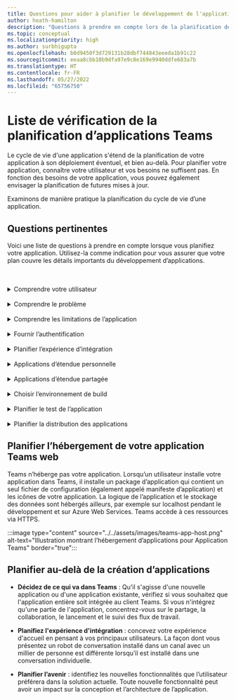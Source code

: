 ```yaml
---
title: Questions pour aider à planifier le développement de l'application Teams
author: heath-hamilton
description: "Questions à prendre en compte lors de la planification de votre application : comprendre l'utilisateur et ses besoins, comprendre les problèmes que votre application pourrait résoudre, planifier l'authentification de l'utilisateur et son expérience d'intégration."
ms.topic: conceptual
ms.localizationpriority: high
ms.author: surbhigupta
ms.openlocfilehash: b0d9450f3d729131b28dbf744843eeeda1b91c22
ms.sourcegitcommit: eeaa8cbb10b9dfa97e9c8e169e9940ddfe683a7b
ms.translationtype: HT
ms.contentlocale: fr-FR
ms.lasthandoff: 05/27/2022
ms.locfileid: "65756750"
---
```

# <a name="teams-app-planning-checklist"></a>Liste de vérification de la planification d’applications Teams

Le cycle de vie d'une application s'étend de la planification de votre application à son déploiement éventuel, et bien au-delà. Pour planifier votre application, connaître votre utilisateur et vos besoins ne suffisent pas. En fonction des besoins de votre application, vous pouvez également envisager la planification de futures mises à jour.

Examinons de manière pratique la planification du cycle de vie d’une application.

## <a name="relevant-questions"></a>Questions pertinentes

Voici une liste de questions à prendre en compte lorsque vous planifiez votre application. Utilisez-la comme indication pour vous assurer que votre plan couvre les détails importants du développement d’applications.

<br>
<br>
<details>
<summary>Comprendre votre utilisateur</summary>

| # | Facteurs |
| --- | --- |
| 1 | Les utilisateurs sont-ils principalement des employés de première ligne sur des clients mobiles ? |
| 2 | Vous attendez-vous à ce que de nombreux utilisateurs invités aient besoin d'accéder à votre application ? |
| 3 | Utilisent-ils des équipes et des canaux ou principalement des conversations de groupe ? |
| 4 | Quel est le niveau de sophistication technique de vos principaux utilisateurs ? |
| 5 | Vous avez besoin d'une expérience d'intégration complète ou quelques conseils peuvent suffire ? |

</details>
<br>
<details>
<summary>Comprendre le problème</summary>

| # | Facteurs |
|--- | --- |
| 1 | Quels sont les avantages et les inconvénients du système d'état actuel utilisé par vos utilisateurs ? |
| 2 | Quels sont les problèmes auxquels sont confrontés vos utilisateurs et que vous souhaitez résoudre ? |
| 3 | Quelles sont les fonctionnalités ou les capacités que vos utilisateurs apprécient dans leur façon actuelle d'effectuer le processus ? |

</details>
<br>
<details>
<summary>Comprendre les limitations de l’application</summary>

| # | Facteurs |
| --- | --- |
| 1 | Quels sont les défis liés à l'intégration du back-end de l'application actuelle ? |
| 2 | Qui est propriétaire des données du back-end (internes ou tierces) ? |
| 3 | Y a-t-il des pare-feu qui ont un impact sur le fonctionnement de l'application ? |
| 4 | Existe-t-il des API pour accéder aux données dont vous avez besoin pour le fonctionnement de votre application ? |

</details>
<br>
<details>
<summary>Fournir l’authentification</summary>

| # | Facteurs|
|--- | --- |
| 1 | Les utilisateurs auront-ils accès à différentes affichages des données en fonction de leur rôle ? |
| 2 | Y a-t-il des informations d’identification personnelle impliquées ? |
| 3 | Les interactions seront-elles également basées sur les rôles des utilisateurs ? |
| 4 | Des utilisateurs externes auront-ils accès à l'application ? |

</details>
<br>
<details>
<summary>Planifier l’expérience d’intégration</summary>

| # | Facteurs |
| --- | --- |
| 1 | Que se passe-t-il lorsqu'un utilisateur configure pour la première fois votre onglet dans un canal ? |
| 2 | Si vous partagez des cartes avec une extension de messagerie, est-il judicieux d'ajouter un petit lien vers une page d'informations pour présenter aux utilisateurs les autres possibilités offertes par votre application ? |
| 3 | Vous attendez-vous à ce que la plupart des gens aient déjà une idée de ce à quoi sert votre application, ou qu'ils aient déjà utilisé vos services dans un autre contexte ? |
| 4 | Viennent-ils sur votre application sans aucune connaissance préalable ? |

</details>
<br>
<details>
<summary>Applications d’étendue personnelle</summary>

| # | Facteurs |
| --- | --- |
| 1 | Des interactions individuelles avec l'application sont-elles nécessaires pour des raisons de confidentialité ou autres ? Par exemple, la vérification du solde des congés ou d'autres informations privées. |
| 2 | Y aura-t-il une collaboration entre des utilisateurs qui n'ont peut-être pas d'équipes communes ? Par exemple, trouver les événements à venir au sein d'une entreprise. |
| 3 | Y a-t-il des notifications ou des messages personnalisés qui devront être envoyés à un utilisateur tout au long de l'expérience de l'application Teams ? |

</details>
<br>
<details>
<summary>Applications d’étendue partagée</summary>

| # | Facteurs |
| --- | --- |
| 1 | Les informations présentées par l’application, sous l’onglet ou via un bot, sont-elles pertinentes et utiles pour la plupart des membres d’une équipe ? Par exemple, l’application Scrum. |
| 2 | Le contexte de l'application peut-il changer en fonction de l'équipe dans laquelle elle est ajoutée ? Par exemple, les tâches du planificateur sont différentes selon les équipes. |
| 3 | Est-il possible que tous les membres d’un personnage qui ont besoin de collaborer font partie d’une seule équipe ? Par exemple, les agents travaillant sur un ticket. |

</details>
<br>
<details>
<summary>Choisir l’environnement de build</summary>

Suggestion : des options permettant de sélectionner l'environnement approprié en fonction des besoins de l'application.
</details>
<br>
<details>
<summary>Planifier le test de l’application</summary>

Suggestion : des options qui permettent de déterminer le meilleur environnement de test pour l’application.
</details>
<br>
<details>
<summary>Planifier la distribution des applications</summary>

Suggestion : des options qui permettent de déterminer le meilleur modèle de distribution.

</details>

## <a name="plan-for-hosting-your-teams-app"></a>Planifier l’hébergement de votre application Teams web

Teams n’héberge pas votre application. Lorsqu’un utilisateur installe votre application dans Teams, il installe un package d’application qui contient un seul fichier de configuration (également appelé manifeste d’application) et les icônes de votre application. La logique de l’application et le stockage des données sont hébergés ailleurs, par exemple sur localhost pendant le développement et sur Azure Web Services. Teams accède à ces ressources via HTTPS.

:::image type="content" source="../../assets/images/teams-app-host.png" alt-text="Illustration montrant l’hébergement d’applications pour Application Teams" border="true":::

## <a name="plan-beyond-app-building"></a>Planifier au-delà de la création d’applications

- **Décidez de ce qui va dans Teams** : Qu'il s'agisse d'une nouvelle application ou d'une application existante, vérifiez si vous souhaitez que l'application entière soit intégrée au client Teams. Si vous n'intégrez qu'une partie de l'application, concentrez-vous sur le partage, la collaboration, le lancement et le suivi des flux de travail.

- **Planifiez l'expérience d'intégration** : concevez votre expérience d'accueil en pensant à vos principaux utilisateurs. La façon dont vous présentez un robot de conversation installé dans un canal avec un millier de personne est différente lorsqu’il est installé dans une conversation individuelle.

- **Planifier l’avenir** : identifiez les nouvelles fonctionnalités que l’utilisateur préférera dans la solution actuelle. Toute nouvelle fonctionnalité peut avoir un impact sur la conception et l’architecture de l’application.
